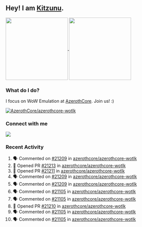 ## Hey! I am [Kitzunu](https://Github.com/Kitzunu).

<!--
[![Kitzunu's Github stats](https://github-readme-stats.vercel.app/api?username=kitzunu&theme=github_dark&show_icons=true&number_format=long)](https://github.com/Kitzunu)

[![Kitzunu's Language stats](https://github-readme-stats.vercel.app/api/top-langs/?username=Kitzunu&layout=donut&theme=github_dark)](https://github.com/Kitzunu)
-->

<a href="https://github.com/Kitzunu">
  <img height=200 align="center" src="https://github-readme-stats.vercel.app/api?username=kitzunu&theme=github_dark&show_icons=true&number_format=long" />
</a>
<a href="https://github.com/Kitzunu">
  <img height=200 align="center" src="https://github-readme-stats.vercel.app/api/top-langs/?username=Kitzunu&layout=donut&theme=github_dark" />
</a>

### What do I do?

I focus on WoW Emulation at [AzerothCore](https://github.com/AzerothCore). Join us! :)

[![AzerothCore/azerothcore-wotlk](https://github-readme-stats.vercel.app/api/pin/?username=AzerothCore&repo=azerothcore-wotlk&theme=github_dark&show_owner=true)](https://github.com/azerothcore/azerothcore-wotlk)

### Connect with me
[![](https://img.shields.io/badge/AzerothCore%20Discord-Connect%20with%20me!-green)](https://discord.com/invite/gkt4y2x)

### Recent Activity

<!--START_SECTION:activity-->
1. 🗣 Commented on [#21209](https://github.com/azerothcore/azerothcore-wotlk/pull/21209#issuecomment-2600841108) in [azerothcore/azerothcore-wotlk](https://github.com/azerothcore/azerothcore-wotlk)
2. 💪 Opened PR [#21213](https://github.com/azerothcore/azerothcore-wotlk/pull/21213) in [azerothcore/azerothcore-wotlk](https://github.com/azerothcore/azerothcore-wotlk)
3. 💪 Opened PR [#21211](https://github.com/azerothcore/azerothcore-wotlk/pull/21211) in [azerothcore/azerothcore-wotlk](https://github.com/azerothcore/azerothcore-wotlk)
4. 🗣 Commented on [#21209](https://github.com/azerothcore/azerothcore-wotlk/pull/21209#issuecomment-2600826143) in [azerothcore/azerothcore-wotlk](https://github.com/azerothcore/azerothcore-wotlk)
5. 🗣 Commented on [#21209](https://github.com/azerothcore/azerothcore-wotlk/pull/21209#issuecomment-2600814603) in [azerothcore/azerothcore-wotlk](https://github.com/azerothcore/azerothcore-wotlk)
6. 🗣 Commented on [#21105](https://github.com/azerothcore/azerothcore-wotlk/pull/21105#issuecomment-2600808219) in [azerothcore/azerothcore-wotlk](https://github.com/azerothcore/azerothcore-wotlk)
7. 🗣 Commented on [#21105](https://github.com/azerothcore/azerothcore-wotlk/pull/21105#issuecomment-2600807433) in [azerothcore/azerothcore-wotlk](https://github.com/azerothcore/azerothcore-wotlk)
8. 💪 Opened PR [#21210](https://github.com/azerothcore/azerothcore-wotlk/pull/21210) in [azerothcore/azerothcore-wotlk](https://github.com/azerothcore/azerothcore-wotlk)
9. 🗣 Commented on [#21105](https://github.com/azerothcore/azerothcore-wotlk/pull/21105#issuecomment-2600801003) in [azerothcore/azerothcore-wotlk](https://github.com/azerothcore/azerothcore-wotlk)
10. 🗣 Commented on [#21105](https://github.com/azerothcore/azerothcore-wotlk/pull/21105#issuecomment-2600800651) in [azerothcore/azerothcore-wotlk](https://github.com/azerothcore/azerothcore-wotlk)
<!--END_SECTION:activity-->
